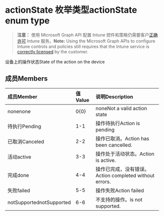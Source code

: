 # <a name="actionstate-enum-type"></a><span data-ttu-id="17717-101">actionState 枚举类型</span><span class="sxs-lookup"><span data-stu-id="17717-101">actionState enum type</span></span>

> <span data-ttu-id="17717-102">**注意：** 使用 Microsoft Graph API 配置 Intune 控件和策略仍需要客户[正确许可](https://go.microsoft.com/fwlink/?linkid=839381) Intune 服务。</span><span class="sxs-lookup"><span data-stu-id="17717-102">**Note:** Using the Microsoft Graph APIs to configure Intune controls and policies still requires that the Intune service is [correctly licensed](https://go.microsoft.com/fwlink/?linkid=839381) by the customer.</span></span>

<span data-ttu-id="17717-103">设备上的操作状态</span><span class="sxs-lookup"><span data-stu-id="17717-103">State of the action on the device</span></span>
## <a name="members"></a><span data-ttu-id="17717-104">成员</span><span class="sxs-lookup"><span data-stu-id="17717-104">Members</span></span>
|<span data-ttu-id="17717-105">成员</span><span class="sxs-lookup"><span data-stu-id="17717-105">Member</span></span>|<span data-ttu-id="17717-106">值</span><span class="sxs-lookup"><span data-stu-id="17717-106">Value</span></span>|<span data-ttu-id="17717-107">说明</span><span class="sxs-lookup"><span data-stu-id="17717-107">Description</span></span>|
|:---|:---|:---|
|<span data-ttu-id="17717-108">none</span><span class="sxs-lookup"><span data-stu-id="17717-108">none</span></span>|<span data-ttu-id="17717-109">0</span><span class="sxs-lookup"><span data-stu-id="17717-109">{0}</span></span>|<span data-ttu-id="17717-110">none</span><span class="sxs-lookup"><span data-stu-id="17717-110">Not a valid action state</span></span>|
|<span data-ttu-id="17717-111">待执行</span><span class="sxs-lookup"><span data-stu-id="17717-111">Pending</span></span>|<span data-ttu-id="17717-112">1</span><span class="sxs-lookup"><span data-stu-id="17717-112">-1</span></span>|<span data-ttu-id="17717-113">操作待执行</span><span class="sxs-lookup"><span data-stu-id="17717-113">Action is pending</span></span>|
|<span data-ttu-id="17717-114">已取消</span><span class="sxs-lookup"><span data-stu-id="17717-114">Canceled</span></span>|<span data-ttu-id="17717-115">2</span><span class="sxs-lookup"><span data-stu-id="17717-115">-2</span></span>|<span data-ttu-id="17717-116">操作已取消。</span><span class="sxs-lookup"><span data-stu-id="17717-116">Action has been cancelled.</span></span>|
|<span data-ttu-id="17717-117">活动</span><span class="sxs-lookup"><span data-stu-id="17717-117">active</span></span>|<span data-ttu-id="17717-118">3</span><span class="sxs-lookup"><span data-stu-id="17717-118">-3</span></span>|<span data-ttu-id="17717-119">操作处于活动状态。</span><span class="sxs-lookup"><span data-stu-id="17717-119">Action is active.</span></span>|
|<span data-ttu-id="17717-120">完成</span><span class="sxs-lookup"><span data-stu-id="17717-120">done</span></span>|<span data-ttu-id="17717-121">4</span><span class="sxs-lookup"><span data-stu-id="17717-121">-4</span></span>|<span data-ttu-id="17717-122">操作已完成，没有错误。</span><span class="sxs-lookup"><span data-stu-id="17717-122">Action completed without errors.</span></span>|
|<span data-ttu-id="17717-123">失败</span><span class="sxs-lookup"><span data-stu-id="17717-123">failed</span></span>|<span data-ttu-id="17717-124">5</span><span class="sxs-lookup"><span data-stu-id="17717-124">-5</span></span>|<span data-ttu-id="17717-125">操作失败</span><span class="sxs-lookup"><span data-stu-id="17717-125">Action failed</span></span>|
|<span data-ttu-id="17717-126">notSupported</span><span class="sxs-lookup"><span data-stu-id="17717-126">notSupported</span></span>|<span data-ttu-id="17717-127">6</span><span class="sxs-lookup"><span data-stu-id="17717-127">-6</span></span>|<span data-ttu-id="17717-128">不支持的操作。</span><span class="sxs-lookup"><span data-stu-id="17717-128">is not supported.</span></span>|









